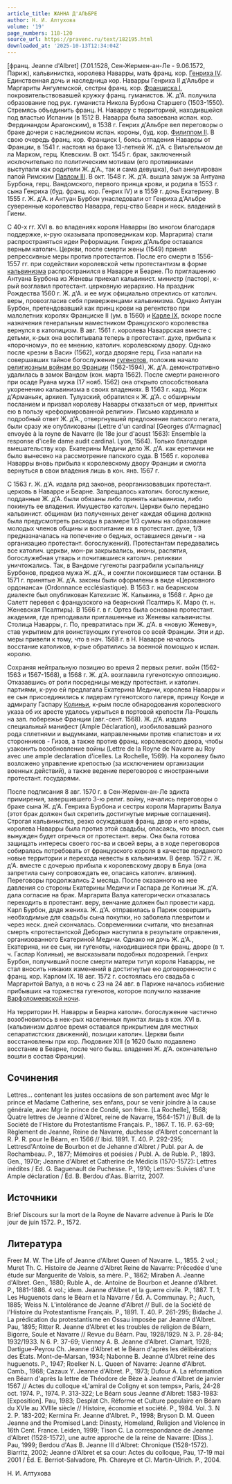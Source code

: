 ```yaml
---
article_title: ЖАННА Д'АЛЬБРЕ
author: Н. И. Алтухова
volume: '19'
page_numbers: 118-120
source_url: https://pravenc.ru/text/182195.html
downloaded_at: '2025-10-13T12:34:04Z'
---
```


[франц. Jeanne d'Albret] (7.01.1528, Сен-Жермен-ан-Ле - 9.06.1572, Париж), кальвинистка, королева Наварры, мать франц. кор. [Генриха IV](<https://pravenc.ru/text/Генриха IV.html>). Единственная дочь и наследница кор. Наварры Генриха II д'Альбре и Маргариты Ангулемской, сестры франц. кор. [Франциска I](<https://pravenc.ru/text/Франциска I.html>), покровительствовавшей кружку франц. гуманистов. Ж. д'А. получила образование под рук. гуманиста Никола Бурбона Старшего (1503-1550). Стремясь объединить франц. Н. Наварру с территорией, находившейся под властью Испании (в 1512 В. Наварра была завоевана испан. кор. Фердинандом Арагонским), в 1538 г. Генрих д'Альбре вел переговоры о браке дочери с наследником испан. короны, буд. кор. [Филиппом II](<https://pravenc.ru/text/Филиппом II.html>). В свою очередь франц. кор. Франциск I, боясь отпадения Наварры от Франции, в 1541 г. настоял на браке 13-летней Ж. д'А. с Вильгельмом де ла Марком, герц. Клевским. В окт. 1545 г. брак, заключенный исключительно по политическим мотивам (его противниками выступали как родители Ж. д'А., так и сама девушка), был аннулирован папой Римским [Павлом III](<https://pravenc.ru/text/Павел III.html>). В окт. 1548 г. Ж. д'А. вышла замуж за Антуана Бурбона, герц. Вандомского, первого принца крови, и родила в 1553 г. cына Генриха (буд. франц. кор. Генрих IV) и в 1559 г. дочь Екатерину. В 1555 г. Ж. д'А. и Антуан Бурбон унаследовали от Генриха д'Альбре суверенные королевство Наварра, герц-ство Беарн и неск. владений в Гиени.

С 40-х гг. XVI в. во владениях короля Наварры (во многом благодаря поддержке, к-рую оказывала проповедникам кор. Маргарита) стали распространяться идеи Реформации. Генрих д'Альбре оставался верным католич. Церкви, после смерти жены (1549) принял репрессивные меры против протестантов. После его смерти в 1556-1557 гг. при содействии королевской четы протестантизм в форме [кальвинизма](https://pravenc.ru/text/кальвинизма.html) распространился в Наварре и Беарне. По приглашению Антуана Бурбона из Женевы приехал кальвинист. министр (пастор), к-рый возглавил протестант. церковную иерархию. На праздник Рождества 1560 г. Ж. д'А. и ее муж официально отреклись от католич. веры, провозгласив себя приверженцами кальвинизма. Однако Антуан Бурбон, претендовавший как принц крови на регентство при малолетних королях Франциске II (ум. в 1560) и [Карле IX](<https://pravenc.ru/text/Карле IX.html>), вскоре после назначения генеральным наместником Французского королевства вернулся в католицизм. В авг. 1561 г. королева Наваррская вместе с детьми, к-рых она воспитывала теперь в протестант. духе, прибыла к «порочному», по ее мнению, католич. королевскому двору. Однако после «резни в Васи» (1562), когда дворяне герц. Гиза напали на совершавших тайное богослужение [гугенотов](https://pravenc.ru/text/гугенотов.html), положив начало [религиозным войнам во Франции](<https://pravenc.ru/text/религиозным войнам во Франции.html>) (1562-1594), Ж. д'А. демонстративно удалилась в замок Вандом (кон. марта 1562). После смерти раненного при осаде Руана мужа (17 нояб. 1562) она открыто способствовала укоренению кальвинизма в своих владениях. В 1563 г. кард. Жорж д'Арманьяк, архиеп. Тулузский, обратился к Ж. д'А. с обширным посланием и призвал королеву Наварры отказаться от мер, принятых ею в пользу «реформированной религии». Письмо кардинала и подробный ответ Ж. д'А., отвергнувшей предложение папского легата, были сразу же опубликованы (Lettre d'un cardinal [Georges d'Armagnac] envoyée à la royne de Navarre (le 18e jour d'aoust 1563): Ensemble la response d'icelle dame audit cardinal. Lyon, 1564). Только благодаря вмешательству кор. Екатерины Медичи дело Ж. д'А. как еретички не было вынесено на рассмотрение папского суда. В 1565 г. королева Наварры вновь прибыла к королевскому двору Франции и смогла вернуться в свои владения лишь в кон. янв. 1567 г.

С 1563 г. Ж. д'А. издала ряд законов, реорганизовавших протестант. церковь в Наварре и Беарне. Запрещалось католич. богослужение, подданные Ж. д'А. были обязаны либо принять кальвинизм, либо покинуть ее владения. Имущество католич. Церкви было передано кальвинист. общинам (из полученных денег каждая община должна была предусмотреть расходы в размере 1/3 суммы на образование молодых членов общины и воспитание их в протестант. духе, 1/3 предназначалась на попечение о бедных, оставшиеся деньги - на организацию протестант. богослужений). Протестантам передавались все католич. церкви, мон-ри закрывались, иконы, распятия, богослужебная утварь и почитавшиеся католич. реликвии уничтожались. Так, в Вандоме гугеноты разграбили усыпальницу Бурбонов, предков мужа Ж. д'А., и сожгли покоившиеся там останки. В 1571 г. принятые Ж. д'А. законы были оформлены в виде «Церковного ордонанса» (Ordonnance ecclésiastique). В 1563 г. на беарнском диалекте был опубликован Катехизис Ж. Кальвина, в 1568 г. Арно де Салетт перевел с французского на беарнский Псалтирь К. Маро (т. н. Женевская Псалтирь). В 1566 г. в г. Ортез была основана протестант. академия, где преподавали приглашенные из Женевы кальвинисты. Столица Наварры, г. По, превратилась при Ж. д'А. в «новую Женеву», став укрытием для воинствующих гугенотов со всей Франции. Эти и др. меры привели к тому, что в нач. 1568 г. в Н. Наварре началось восстание католиков, к-рые обратились за военной помощью к испан. королю.

Сохраняя нейтральную позицию во время 2 первых религ. войн (1562-1563 и 1567-1568), в 1568 г. Ж. д'А. возглавила гугенотскую оппозицию. Отказавшись от роли посредницы между протестант. и католич. партиями, к-рую ей предлагала Екатерина Медичи, королева Наварры и ее сын присоединились к лидерам гугенотского лагеря, принцу Конде и адмиралу Гаспару [Колиньи](https://pravenc.ru/text/Колиньи.html), к-рым после обнародования королевского указа об их аресте удалось укрыться в портовой крепости Ла-Рошель на зап. побережье Франции (авг.-сент. 1568). Ж. д'А. издала специальный манифест (Ample Déclaration), изобиловавший разного рода сплетнями и выдумками, направленными против «папистов» и их сторонников - Гизов, а также против франц. королевского двора, чтобы узаконить возобновление войны (Lettre de la Royne de Navarre au Roy avec une ample declaration d'icelles. La Rochelle, 1569). На королеву было возложено управление крепостью (за исключением организации военных действий), а также ведение переговоров с иностранными протестант. государями.

После подписания 8 авг. 1570 г. в Сен-Жермен-ан-Ле эдикта примирения, завершившего 3-ю религ. войну, начались переговоры о браке сына Ж. д'А. Генриха Бурбона и сестры короля Маргариты Валуа (этот брак должен был скрепить достигнутые мирные соглашения). Строгая кальвинистка, резко осуждавшая франц. двор и его нравы, королева Наварры была против этой свадьбы, опасаясь, что впосл. сын вынужден будет отречься от протестант. веры. Она была готова защищать интересы своего гос-ва и своей веры, а в ходе переговоров собиралась потребовать от французского короля в качестве приданого новые территории и перехода невесты в кальвинизм. В февр. 1572 г. Ж. д'А. вместе с дочерью прибыла к королевскому двору в Блуа (она запретила сыну сопровождать ее, опасаясь католич. влияния). Переговоры продолжались 2 месяца. После оказанного на нее давления со стороны Екатерины Медичи и Гаспара де Колиньи Ж. д'А. дала согласие на брак. Маргарита Валуа категорически отказалась переходить в протестант. веру, венчание должен был провести кард. Карл Бурбон, дядя жениха. Ж. д'А. отправилась в Париж совершить необходимые для свадьбы сына покупки, но заболела плевритом и через неск. дней скончалась. Современники считали, что внезапная смерть «протестантской Деборы» наступила в результате отравления, организованного Екатериной Медичи. Однако ни дочь Ж. д'А., Екатерина, ни ее сын, ни гугеноты, находившиеся при франц. дворе (в т. ч. Гаспар Колиньи), не высказывали подобных подозрений. Генрих Бурбон, получивший после смерти матери титул короля Наварры, не стал вносить никаких изменений в достигнутые ею договоренности с франц. кор. Карлом IX. 18 авг. 1572 г. состоялась его свадьба с Маргаритой Валуа, а в ночь с 23 на 24 авг. в Париже началось избиение прибывших на торжества гугенотов, которое получило название [Варфоломеевской ночи](<https://pravenc.ru/text/Варфоломеевской ночи.html>).

На территории Н. Наварры и Беарна католич. богослужение частично возобновилось в нек-рых населенных пунктах лишь в кон. XVI в. (кальвинизм долгое время оставался прикрытием для местных сепаратистских движений), позиции католич. Церкви были восстановлены при кор. Людовике XIII (в 1620 было подавлено восстание в Беарне, после чего бывш. владения Ж. д'А. окончательно вошли в состав Франции).

## Сочинения

Lettres... contenant les justes occasions de son partement avec Mgr le prince et Madame Catherine, ses enfans, pour se venir joindre à la cause générale, avec Mgr le prince de Condé, son frère. [La Rochelle], 1568; Quatre lettres de Jeanne d'Albret, reine de Navarre, 1564-1571 // Bull. de la Société de l'Histore du Protestantisme Français. P., 1867. T. 16. P. 63-69; Règlement de Jeanne, Reine de Navarre, duchesse d'Albret concernant la R. P. R. pour le Béarn, en 1566 // Ibid. 1891. T. 40. P. 292-295; Lettresd'Antoine de Bourbon et de Jehanne d'Albret / Publ. par A. de Rochambeau. P., 1877; Mémoires et poésies / Publ. A. de Ruble. P., 1893. Gen., 1970r; Jeanne d'Albret et Catherine de Médicis (1570-1572): Lettres inédites / Ed. G. Baguenault de Puchesse. P., 1910; Lettres: Suivies d'une Ample déclaration / Éd. B. Berdou d'Aas. Biarritz, 2007.

## Источники

Brief Discours sur la mort de la Royne de Navarre advenue à Paris le IXe jour de juin 1572. P., 1572.

## Литература

Freer M. W. The Life of Jeanne d'Albret Queen of Navarre. L., 1855. 2 vol.; Muret Th. C. Histoire de Jeanne d'Albret Reine de Navarre: Précedée d'une étude sur Marguerite de Valois, sa mère. P., 1862; Miraben A. Jeanne d'Albret. Gen., 1880; Ruble A., de. Antoine de Bourbon et Jeanne d'Albret. P., 1881-1886. 4 vol.; idem. Jeanne d'Albret et la guerre civile. P., 1887. T. 1; Les Huguenots dans le Béarn et la Navarre / Éd. A. Communay. P.; Auch, 1885; Weiss N. L'intolérance de Jeanne d'Albret // Bull. de la Société de l'Histoire du Protestantisme Français. P., 1891. T. 40. P. 261-295; Bidache J. La prédication du protestantisme en Ossau imposée par Jeanne d'Albret. Pau, 1895; Ritter R. Jeanne d'Albret et les troubles de religion de Béarn, Bigorre, Soule et Navarre // Revue du Béarn. Pau, 1928/1929. N 3. P. 28-84; 1932/1933. N 6. P. 37-69; Vienney A. B. Jeanne d'Albret. Clamart, 1928; Dartigue-Peyrou Ch. Jeanne d'Albret et le Béarn d'après les délibérations des États. Mont-de-Marsan, 1934; Nabonne B. Jeanne d'Albret reine des huguenots. P., 1947; Roelker N. L. Queen of Navarre: Jeanne d'Albret. Camb., 1968; Cazaux Y. Jeanne d'Albret. P., 1973; Dufour A. La réformation en Béarn d'après la lettre de Théodore de Bèze à Jeanne d'Albret de janvier 1567 // Actes du colloque «L'amiral de Coligny et son temps», Paris, 24-28 oct. 1974. P., 1974. P. 313-322; Le Béarn sous Jeanne d'Albret: 1583-1983: [Exposition]. Pau, 1983; Desplat Ch. Réforme et Culture populaire en Béarn du XVIe au XVIIIe siècle // Histoire, économie et société. P., 1984. Vol. 3. N 2. P. 183-202; Kermina Fr. Jeanne d'Albret. P., 1998; Bryson D. M. Queen Jeanne and the Promised Land: Dinasty, Homeland, Religion and Violence in 16th Cent. France. Leiden, 1999; Tison C. La correspondance de Jeanne d'Albret (1528-1572), une autre approche de la reine de Navarre: [Diss.]. Pau, 1999; Berdou d'Aas B. Jeanne III d'Albret: Chronique (1528-1572). Biarritz, 2002; Jeanne d'Albret et sa cour: Actes du colloque, Pau, 17-19 mai 2001 / Éd. E. Berriot-Salvadore, Ph. Chareyre et Cl. Martin-Ulrich. P., 2004.

Н. И. Алтухова
